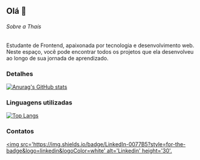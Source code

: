 ## Olá 👋

###### Sobre a Thaís

 Estudante de Frontend, apaixonada por tecnologia e desenvolvimento web. Neste espaço, você pode encontrar todos os projetos que ela desenvolveu ao longo de sua jornada de aprendizado. 

### Detalhes

[![Anurag's GitHub stats](https://github-readme-stats.vercel.app/api?username=TSCarol&show_icons=true&theme=dark)](https://github.com/anuraghazra/github-readme-stata)

### Linguagens utilizadas

[![Top Langs](https://github-readme-stats.vercel.app/api/top-langs/?username=TSCarol&layout=compact)](https://github.com/anuraghazra/github-readme-stats)

### Contatos 

[<img src='https://img.shields.io/badge/LinkedIn-0077B5?style=for-the-badge&logo=linkedin&logoColor=white' alt='Linkedin' height='30'.](https://www.linkedin.com/in/thais-carolina/)
